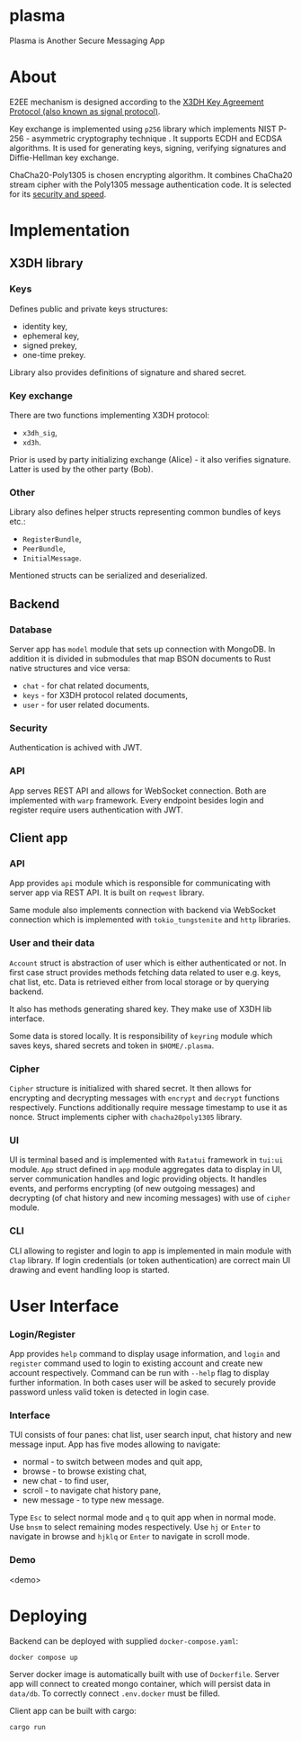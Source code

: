 # plasma
Plasma is Another Secure Messaging App
# About 
E2EE mechanism is designed according to the [X3DH Key Agreement Protocol (also known as signal protocol)](https://www.signal.org/docs/specifications/x3dh/).

Key exchange is implemented using `p256` library which implements NIST P-256 - asymmetric cryptography technique . It supports ECDH and ECDSA algorithms. It is used for generating keys, signing, verifying signatures and Diffie-Hellman key exchange.

ChaCha20-Poly1305 is chosen encrypting algorithm. It combines ChaCha20 stream cipher with the Poly1305 message authentication code.  It is selected for its [security and speed](https://security.googleblog.com/2014/04/speeding-up-and-strengthening-https.html).
# Implementation
## X3DH library
### Keys
Defines public and private keys structures:
- identity key,
- ephemeral key,
- signed prekey,
- one-time prekey.

Library also provides definitions of signature and shared secret.
### Key exchange
There are two functions implementing X3DH protocol:
- `x3dh_sig`,
- `xd3h`.

Prior is used by party initializing exchange (Alice) - it also verifies signature. Latter is used by the other party (Bob).
### Other
Library also defines helper structs representing common bundles of keys etc.:
- `RegisterBundle`,
- `PeerBundle`,
- `InitialMessage`.

Mentioned structs can be serialized and deserialized.
## Backend
### Database
Server app has `model` module that sets up connection with MongoDB. In addition it is divided in submodules that map BSON documents to Rust native structures and vice versa:
 - `chat` - for chat related documents,
 - `keys` - for X3DH protocol related documents,
 - `user` - for user related documents.

### Security
Authentication is achived with JWT.
### API
App serves REST API and allows for WebSocket connection. Both are implemented with `warp` framework. Every endpoint besides login and register require users authentication with JWT.
## Client app
### API
App provides `api` module which is responsible for communicating with server app via REST API. It is built on `reqwest` library.

Same module also implements connection with backend via WebSocket connection which is implemented with `tokio_tungstenite` and `http` libraries.
### User and their data
`Account` struct is abstraction of user which is either authenticated or not. In first case struct provides methods fetching data related to user e.g. keys, chat list, etc. Data is retrieved either from local storage or by querying backend.

It also has methods generating shared key. They make use of X3DH  lib interface.

Some data is stored locally. It is responsibility of `keyring` module which saves keys, shared secrets and token in `$HOME/.plasma`.
### Cipher
`Cipher` structure is initialized with shared secret. It then allows for encrypting and decrypting messages with `encrypt` and `decrypt` functions respectively. Functions additionally require message timestamp to use it as nonce. Struct implements cipher with `chacha20poly1305` library. 
### UI
UI is terminal based and is implemented with `Ratatui` framework in `tui:ui` module. `App` struct defined in `app` module aggregates data to display in UI, server communication handles and logic providing objects. It handles events, and performs encrypting (of new outgoing messages) and decrypting (of chat history and new incoming messages)  with use of `cipher` module.
### CLI
CLI allowing to register and login to app is implemented in main module with `Clap` library. If login credentials (or token authentication) are correct main UI drawing and event handling loop is started.
# User Interface
### Login/Register
App provides `help` command to display usage information, and `login` and `register` command used to login to existing account and create new account respectively. Command can be run with `--help` flag to display further information. In both cases user will be asked to securely provide password unless valid token is detected in login case.
### Interface
TUI consists of four panes: chat list, user search input, chat history and new message input. App has five modes allowing to navigate:
- normal - to switch between modes and quit app,
- browse - to browse existing chat,
- new chat - to find user,
- scroll - to navigate chat history pane,
- new message - to type new message.

Type `Esc` to select normal mode and `q` to quit app when in normal mode. Use `bnsm` to select remaining modes respectively. Use `hj` or `Enter` to navigate in browse and  `hjklq` or `Enter` to navigate in scroll mode.
### Demo
\<demo\>
# Deploying
Backend can be deployed with supplied `docker-compose.yaml`:
```bash
docker compose up
```
Server docker image is automatically built with use of `Dockerfile`. Server app will connect to created mongo container, which will persist data in `data/db`. To correctly connect `.env.docker` must be filled.

Client app can be built with cargo:
```bash
cargo run 
```
